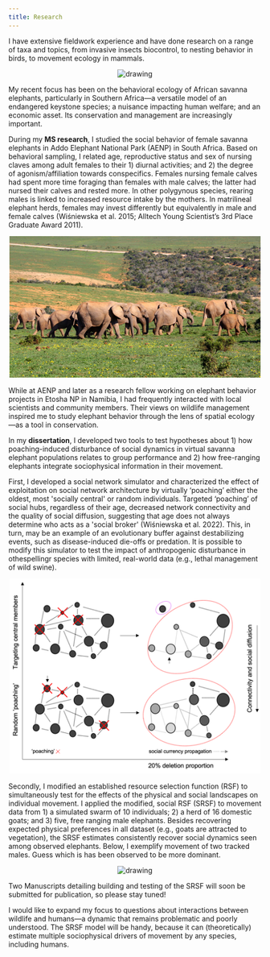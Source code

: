 ```yaml
---
title: Research 
---
```


I have extensive fieldwork experience and have done research on a range of taxa and topics, from invasive insects biocontrol, to nesting behavior in birds, to movement ecology in mammals.  
<p align="center">
  <img src="/assets/RhinoEgg.png" alt="drawing" width="500"/>
</p>  
<p align="left" />
My recent focus has been on the behavioral ecology of African savanna elephants, particularly in Southern Africa—a versatile model of an endangered keystone species; a nuisance impacting human welfare; and an economic asset. Its conservation and management are increasingly important.

During my **MS research**, I studied the social behavior of female savanna elephants in Addo Elephant National Park (AENP) in South Africa. Based on behavioral sampling, I related age, reproductive status and sex of nursing claves among adult females to their 1) diurnal activities; and 2) the degree of agonism/affiliation towards conspecifics. Females nursing female calves had spent more time foraging than females with male calves; the latter had nursed their calves and rested more. In other polygynous species, rearing males is linked to increased resource intake by the mothers. In matrilineal elephant herds, females may invest differently but equivalently in male and female calves (Wiśniewska et al. 2015; Alltech Young Scientist’s 3rd Place Graduate Award 2011). 
<p align="center">
  <img src="/assets/Eles.png" alt="drawing" width="500"/>
</p>


<p align="left" />
While at AENP and later as a research fellow working on elephant behavior projects in Etosha NP in Namibia, I had frequently interacted with local scientists and community members. Their views on wildlife management inspired me to study elephant behavior through the lens of spatial ecology—as a tool in conservation.

In my **dissertation**, I developed two tools to test hypotheses about 1) how poaching-induced disturbance of social dynamics in virtual savanna elephant populations relates to group performance and 2) how free-ranging elephants integrate sociophysical information in their movement. 

First, I developed a social network simulator and characterized the effect of exploitation on social network architecture by virtually ‘poaching’ either the oldest, most 'socially central' or random individuals. Targeted ‘poaching’ of social hubs, regardless of their age, decreased network connectivity and the quality of social diffusion, suggesting that age does not always determine who acts as a 'social broker' (Wiśniewska et al. 2022). This, in turn, may be an example of an evolutionary buffer against destabilizing events, such as disease-induced die-offs or predation. It is possible to modify this simulator to test the impact of anthropogenic disturbance in othespellingr species with limited, real-world data (e.g., lethal management of wild swine).
<p align="center" >
  <img src="/assets/SNA.png" alt="drawing" width="500"/>
</p>

<p align="left" />
Secondly, I modified an established resource selection function (RSF) to simultaneously test for the effects of the physical and social landscapes on individual movement. I applied the modified, social RSF (SRSF) to movement data from 1) a simulated swarm of 10 individuals; 2) a herd of 16 domestic goats; and 3) five, free ranging male elephants. Besides recovering expected physical preferences in all dataset (e.g., goats are attracted to vegetation), the SRSF estimates consistently recover social dynamics seen among observed elephants. Below, I exemplify movement of two tracked males. Guess which is has been observed to be more dominant.
<p align="center">
  <img src="/assets/Map.png" alt="drawing" width="550"/>
</p>  

<p align="left" />
Two Manuscripts detailing building and testing of the SRSF will soon be submitted for publication, so please stay tuned! 

<p align="left" />
I would like to expand my focus to questions about interactions between wildlife and humans—a dynamic that remains problematic and poorly understood. The SRSF model will be handy, because it can (theoretically) estimate multiple sociophysical drivers of movement by any species, including humans. 
